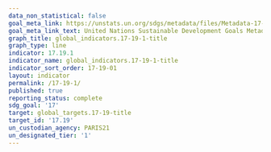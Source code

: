 ```yaml
---
data_non_statistical: false
goal_meta_link: https://unstats.un.org/sdgs/metadata/files/Metadata-17-19-01.pdf
goal_meta_link_text: United Nations Sustainable Development Goals Metadata (pdf 468kB)
graph_title: global_indicators.17-19-1-title
graph_type: line
indicator: 17.19.1
indicator_name: global_indicators.17-19-1-title
indicator_sort_order: 17-19-01
layout: indicator
permalink: /17-19-1/
published: true
reporting_status: complete
sdg_goal: '17'
target: global_targets.17-19-title
target_id: '17.19'
un_custodian_agency: PARIS21
un_designated_tier: '1'
---
```

